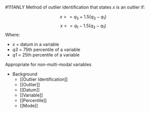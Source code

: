 #111ANLY 
Method of outlier identification that states *x* is an outlier if:

$$x >= q_3 + 1.5(q_3-q_1)$$
$$x <= q_1 - 1.5(q_3-q_1)$$
Where:
- *x* = datum in a variable
- *q3* = 75th percentile of a variable
- *q1* = 25th percentile of a variable

Appropriate for non-multi-modal variables

- Background
	- [[Outlier Identification]]
	- [[Outlier]]
	- [[Datum]]
	- [[Variable]]
	- [[Percentile]]
	- [[Mode]]
 

